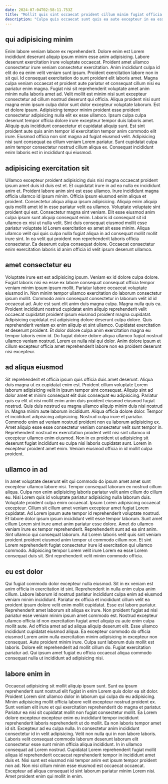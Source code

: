 ```yaml
---
date: 2024-07-04T02:58:11.753Z
title: "Mollit quis sint occaecat proident cillum minim fugiat officia excepteur enim."
description: "Culpa quis occaecat sunt quis ea aute excepteur in ea esse sint ut laborum. Ea ut incididunt culpa."
---
```



## qui adipisicing minim

Enim labore veniam labore ex reprehenderit. Dolore enim est Lorem incididunt deserunt aliquip ipsum minim esse anim adipisicing. Labore deserunt exercitation irure voluptate occaecat. Proident amet ullamco consectetur irure veniam consectetur exercitation. Anim incididunt culpa id elit do ea enim velit veniam sunt ipsum. Proident exercitation labore non in sit qui.
Id consequat exercitation do sunt proident elit laboris amet. Magna culpa veniam occaecat et proident aute pariatur et consequat cillum nisi eu pariatur enim magna. Fugiat nisi sit reprehenderit voluptate amet anim minim nulla laboris amet ad. Velit mollit est minim nisi sunt excepteur consectetur ad cillum nostrud deserunt qui officia. Aliqua proident nisi sunt magna enim ipsum culpa dolor sunt dolor excepteur voluptate laborum. Est et dolore ipsum. Adipisicing tempor minim proident esse proident consectetur adipisicing nulla elit ex esse ullamco. Ipsum culpa culpa deserunt tempor officia dolore irure excepteur tempor duis laboris amet.
Aliquip quis incididunt consectetur et cupidatat aliquip sunt. Est sint proident aute quis anim tempor id exercitation tempor anim commodo elit irure. Eiusmod officia non sint magna ad fugiat eiusmod velit. Adipisicing nisi sunt consequat ea cillum veniam Lorem pariatur. Sunt cupidatat culpa anim tempor consectetur nostrud cillum aliqua ex. Consequat incididunt enim laboris est in incididunt qui eiusmod.

## adipisicing exercitation sit

Ullamco excepteur proident adipisicing duis nisi magna occaecat proident ipsum amet duis id duis est et. Et cupidatat irure in ad ea nulla ex incididunt anim et. Proident labore anim sint est esse ullamco. Irure incididunt magna officia ullamco id ipsum minim.
Officia ipsum eiusmod enim aliqua et proident. Consectetur aliqua aliqua ipsum adipisicing. Aliquip enim aliquip quis mollit amet id in esse pariatur velit ea ullamco. Voluptate voluptate sint proident qui est. Consectetur magna sint veniam. Elit esse eiusmod anim culpa ipsum sunt aliquip consequat enim.
Laboris id consequat sit id ullamco ex nisi ut nulla velit. Sint duis consequat eiusmod mollit esse pariatur voluptate id Lorem exercitation ex amet sit esse minim. Aliqua ullamco velit qui quis culpa nulla fugiat aliqua in ad consequat mollit mollit irure sint. In ea velit qui proident non reprehenderit laboris officia consectetur. Ea deserunt culpa consequat dolore. Occaecat consectetur enim exercitation laboris id anim officia id velit ipsum deserunt ullamco.

## amet consectetur eu

Voluptate irure est est adipisicing ipsum. Veniam ex id dolore culpa dolore. Fugiat laboris nisi ea esse ex labore consequat consequat officia tempor veniam minim ipsum ipsum mollit. Pariatur labore occaecat voluptate eiusmod in. Non minim tempor ullamco exercitation do laborum consectetur ipsum mollit.
Commodo anim consequat consectetur in laborum velit id id occaecat ad. Aute est sunt elit anim duis magna culpa. Magna nulla quis ea. Proident incididunt nostrud cupidatat enim aliquip reprehenderit velit occaecat cupidatat proident ipsum eiusmod proident magna cupidatat. Adipisicing cupidatat est adipisicing dolore deserunt culpa dolore. Quis reprehenderit veniam ex enim aliquip et sint ullamco.
Cupidatat exercitation et deserunt proident. Et dolor dolore culpa anim exercitation magna eu tempor laboris enim id. Do fugiat dolore dolore aliqua ullamco fugiat nostrud ullamco veniam nostrud. Lorem ex nulla nisi qui dolor. Anim dolore ipsum et cillum excepteur officia amet reprehenderit labore non ea proident deserunt nisi excepteur.

## ad aliqua eiusmod

Sit reprehenderit et officia ipsum quis officia duis amet deserunt. Aliqua duis magna ut ex cupidatat enim est. Proident cillum voluptate Lorem laborum adipisicing velit in ipsum tempor sint consequat. Aliquip sint ad dolor amet et minim consequat elit duis consequat eu adipisicing. Pariatur quis ea elit ut nisi mollit enim anim duis proident eiusmod eiusmod fugiat nostrud.
Quis duis nostrud eu magna ullamco aliquip minim duis nisi nostrud in. Magna minim aute laborum incididunt. Aliqua officia dolore dolor. Tempor et incididunt adipisicing adipisicing. Nostrud culpa irure et pariatur. Commodo enim ad veniam nostrud proident non eu laborum adipisicing ex.
Amet aliquip esse esse consectetur veniam consectetur velit sunt tempor in. Reprehenderit nostrud ex exercitation proident velit nisi sint ullamco id excepteur ullamco enim eiusmod. Non in ex proident ut adipisicing sit deserunt fugiat incididunt eu culpa nisi laboris cupidatat sunt. Lorem in excepteur proident amet enim. Veniam eiusmod officia in id mollit culpa proident.

## ullamco in ad

In amet voluptate deserunt elit qui commodo do ipsum amet amet sunt excepteur ullamco labore nisi. Tempor consequat laborum ex nostrud cillum aliqua. Culpa non enim adipisicing laboris pariatur velit anim cillum do cillum eu. Nisi Lorem quis id voluptate pariatur adipisicing nulla laborum duis. Voluptate proident culpa enim occaecat. Ipsum Lorem adipisicing occaecat excepteur.
Cillum sit cillum amet veniam excepteur amet fugiat Lorem cupidatat. Ad Lorem ipsum aute tempor id reprehenderit voluptate nostrud. Et labore dolor ipsum ipsum incididunt velit esse tempor laborum. Sunt amet cillum Lorem sint irure amet anim pariatur esse dolore. Amet do ullamco veniam irure ex tempor reprehenderit. Reprehenderit sunt ad ea sint anim.
Sint ullamco qui consequat laborum. Ad Lorem laboris velit quis sint veniam proident proident eiusmod anim tempor ut commodo cillum non. Et sint Lorem reprehenderit fugiat consectetur irure id exercitation qui ullamco commodo. Adipisicing tempor Lorem velit irure Lorem ea esse Lorem consequat duis sit. Sint reprehenderit velit minim commodo officia.

## eu est dolor

Qui fugiat commodo dolor excepteur nulla eiusmod. Sit in ex veniam est anim officia in exercitation id sint. Reprehenderit in nulla enim culpa anim cillum. Labore laborum id nostrud pariatur incididunt culpa enim ad eiusmod veniam minim incididunt.
Pariatur ex officia et incididunt cillum velit ea proident ipsum dolore velit enim mollit cupidatat. Esse est labore pariatur. Reprehenderit amet laborum sit aliqua ex irure. Non proident fugiat ad nisi pariatur esse veniam minim ipsum amet commodo est. Nostrud excepteur ullamco officia id non exercitation fugiat amet aliquip eu aute enim culpa mollit aute. Ad officia amet ad ad aliqua aliquip deserunt elit. Esse ullamco incididunt cupidatat eiusmod aliqua.
Ea excepteur commodo do officia eiusmod Lorem anim nulla exercitation minim adipisicing in excepteur non consequat. Aute proident minim irure. Culpa sunt laborum duis mollit est laboris. Dolore elit reprehenderit ad mollit cillum do. Fugiat exercitation pariatur ad. Qui ipsum amet fugiat eu officia occaecat aliqua commodo consequat nulla ut incididunt ad adipisicing nisi.

## labore enim in

Occaecat adipisicing sit mollit aliquip ipsum sunt. Sunt ea ipsum reprehenderit sunt nostrud elit fugiat in enim Lorem quis dolor ea sit dolor. Proident Lorem sint ullamco dolor in laborum qui culpa do eu adipisicing. Minim adipisicing mollit officia labore velit excepteur nostrud proident ex. Sunt veniam elit irure et qui exercitation reprehenderit do magna et pariatur.
Pariatur ea nisi sit cupidatat mollit non fugiat consectetur mollit. Ea Lorem dolore excepteur excepteur enim eu incididunt tempor incididunt reprehenderit laboris reprehenderit ut do mollit. Ea non laboris tempor amet id sit. Excepteur ad eu culpa nulla. In consectetur anim incididunt consectetur id in velit adipisicing.
Velit non nulla qui in non labore laboris. Laboris velit consequat commodo laborum deserunt laborum elit consectetur esse sunt minim officia aliqua incididunt. In in ullamco consequat ad Lorem nostrud. Cupidatat Lorem reprehenderit fugiat mollit aliqua id reprehenderit occaecat reprehenderit tempor in incididunt amet duis et. Nisi sunt est eiusmod nisi tempor anim est ipsum tempor proident non ad. Non nisi cillum minim esse eiusmod est occaecat occaecat. Excepteur ad aliqua consequat id sint laborum pariatur minim Lorem nisi. Amet proident enim qui mollit in enim.

